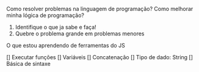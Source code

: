 Como resolver problemas na linguagem de programação?
Como melhorar minha lógica de programação?

1. Identifique o que ja sabe e faça!
2. Quebre o problema grande em problemas menores

O que estou aprendendo de ferramentas do JS

[] Executar funções
[] Variáveis
[] Concatenação
[] Tipo de dado: String
[] Básica de sintaxe